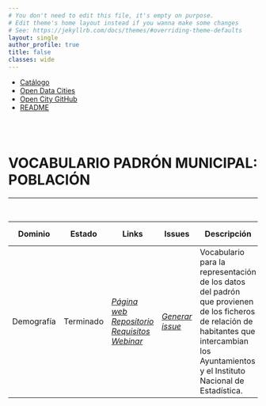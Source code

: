 ```yaml
---
# You don't need to edit this file, it's empty on purpose.
# Edit theme's home layout instead if you wanna make some changes
# See: https://jekyllrb.com/docs/themes/#overriding-theme-defaults
layout: single
author_profile: true 
title: false
classes: wide
---
```

<head>
<link href="stylesheet.css" rel="stylesheet"/>
  
  <nav class="style-4">
<ul class="menu-4">
	<li class="current"><a href="https://fempcatalogo.github.io/FEMPTFG/" data-hover="Catálogo">Catálogo</a></li>
	<li class="left"><a href="http://vocab.linkeddata.es/datosabiertos/" data-hover="Open Data Cities">Open Data Cities</a></li>
	<li class="left"><a href="https://github.com/opencitydata/" data-hover="Open City GitHub">Open City GitHub</a></li>
	<li class="left"><a href="https://github.com/opencitydata/vocab-demografia-padron-municipal/blob/master/README.md" data-hover="README">README</a></li>
</ul>
	</nav>
	<br><br>
  
</head>

<div id="bodyid">
<link href="stylesheet.css" rel="stylesheet"/>

<h1> VOCABULARIO PADRÓN MUNICIPAL: POBLACIÓN </h1>
</div>
  
---

&nbsp;
 

  
  
| Dominio |  Estado  |   Links   |   Issues   |   Descripción   |  Fecha Publicación |   Prefijo   | Formatos |   Liciencia | Idiomas   | 
| -------- | -------- | --------- | ---------- | --------------- | -------- | --------- | -------- | --------- | ---------- | 
| Demografía | Terminado | *[Página web](http://vocab.ciudadesabiertas.es/def/demografia/padron-municipal/index-es.html)* *[Repositorio](https://github.com/opencitydata/vocab-demografia-padron-municipal)*  *[Requisitos](https://github.com/opencitydata/vocab-demografia-padron-municipal/tree/master/requirements)*  *[Webinar](https://youtu.be/WTw3kdvzLow)* |  *[Generar issue](https://github.com/CiudadesAbiertas/vocab-demografia-padron-municipal/issues)*   | Vocabulario para la representación de los datos del padrón que provienen de los ficheros de relación de habitantes que intercambian los Ayuntamientos y el Instituto Nacional de Estadística.  | 04/02/20 | espad | rdf+xml   html   turtle | CC-BY  | es en |
 
 
  

&nbsp;


  

